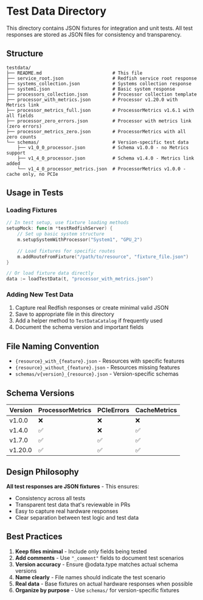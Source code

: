 # Test Data Directory

This directory contains JSON fixtures for integration and unit tests. All test responses are stored as JSON files for consistency and transparency.

## Structure

```
testdata/
├── README.md                          # This file
├── service_root.json                  # Redfish service root response
├── systems_collection.json            # Systems collection response
├── system1.json                       # Basic system response
├── processors_collection.json         # Processor collection template
├── processor_with_metrics.json        # Processor v1.20.0 with Metrics link
├── processor_metrics_full.json        # ProcessorMetrics v1.6.1 with all fields
├── processor_zero_errors.json         # Processor with metrics link (zero errors)
├── processor_metrics_zero.json        # ProcessorMetrics with all zero counts
└── schemas/                           # Version-specific test data
    ├── v1_0_0_processor.json          # Schema v1.0.0 - no Metrics support
    ├── v1_4_0_processor.json          # Schema v1.4.0 - Metrics link added
    └── v1_4_0_processor_metrics.json  # ProcessorMetrics v1.0.0 - cache only, no PCIe
```

## Usage in Tests

### Loading Fixtures

```go
// In test setup, use fixture loading methods
setupMock: func(m *testRedfishServer) {
    // Set up basic system structure
    m.setupSystemWithProcessor("System1", "GPU_2")
    
    // Load fixtures for specific routes
    m.addRouteFromFixture("/path/to/resource", "fixture_file.json")
}

// Or load fixture data directly
data := loadTestData(t, "processor_with_metrics.json")
```

### Adding New Test Data

1. Capture real Redfish responses or create minimal valid JSON
2. Save to appropriate file in this directory
3. Add a helper method to `TestDataCatalog` if frequently used
4. Document the schema version and important fields

## File Naming Convention

- `{resource}_with_{feature}.json` - Resources with specific features
- `{resource}_without_{feature}.json` - Resources missing features
- `schemas/v{version}_{resource}.json` - Version-specific schemas

## Schema Versions

| Version | ProcessorMetrics | PCIeErrors | CacheMetrics |
|---------|-----------------|------------|--------------|
| v1.0.0  | ❌              | ❌         | ❌           |
| v1.4.0  | ✅              | ❌         | ✅           |
| v1.7.0  | ✅              | ✅         | ✅           |
| v1.20.0 | ✅              | ✅         | ✅           |

## Design Philosophy

**All test responses are JSON fixtures** - This ensures:
- Consistency across all tests
- Transparent test data that's reviewable in PRs
- Easy to capture real hardware responses
- Clear separation between test logic and test data

## Best Practices

1. **Keep files minimal** - Include only fields being tested
2. **Add comments** - Use `"_comment"` fields to document test scenarios
3. **Version accuracy** - Ensure @odata.type matches actual schema versions
4. **Name clearly** - File names should indicate the test scenario
5. **Real data** - Base fixtures on actual hardware responses when possible
6. **Organize by purpose** - Use `schemas/` for version-specific fixtures